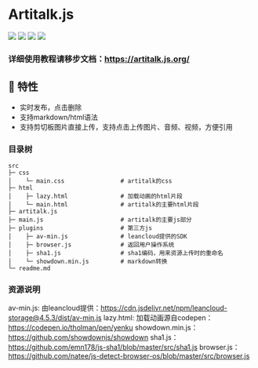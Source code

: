 # Artitalk.js

![](https://img.shields.io/github/stars/Drew233/Artitalk)
![](https://img.shields.io/npm/dm/artitalk.svg)
![](https://img.shields.io/npm/v/artitalk.svg)
![](https://img.shields.io/badge/language-JavaScript-red)

### 详细使用教程请移步文档：https://artitalk.js.org/

## 👀 特性

* 实时发布，点击删除
* 支持markdown/html语法
* 支持剪切板图片直接上传，支持点击上传图片、音频、视频，方便引用

### 目录树

```
src
├─ css
│    └─ main.css                # artitalk的css
├─ html
│    ├─ lazy.html               # 加载动画的html片段
│    └─ main.html               # artitalk的主要html片段
├─ artitalk.js                  
├─ main.js                      # artitalk的主要js部分
├─ plugins                      # 第三方js
│    ├─ av-min.js               # leancloud提供的SDK
│    ├─ browser.js              # 返回用户操作系统
│    ├─ sha1.js                 # sha1编码，用来资源上传时的重命名
│    └─ showdown.min.js         # markdown转换
└─ readme.md
```


### 资源说明
av-min.js: 由leancloud提供：https://cdn.jsdelivr.net/npm/leancloud-storage@4.5.3/dist/av-min.js
lazy.html: 加载动画源自codepen：https://codepen.io/tholman/pen/yenku
showdown.min.js：https://github.com/showdownjs/showdown
sha1.js：https://github.com/emn178/js-sha1/blob/master/src/sha1.js
browser.js：https://github.com/natee/js-detect-browser-os/blob/master/src/browser.js
